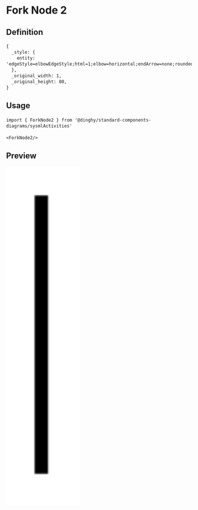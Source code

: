 # Fork Node 2

## Definition

```
{
  _style: { 
    entity: 'edgeStyle=elbowEdgeStyle;html=1;elbow=horizontal;endArrow=none;rounded=0;startArrow=open;strokeWidth=3;startSize=12;',
  },
  _original_width: 1,
  _original_height: 80,
}
```

## Usage

```
import { ForkNode2 } from '@dinghy/standard-components-diagrams/sysmlActivities'

<ForkNode2/>
```

## Preview

<img src="./fork-node-2.png" width="200"/>
